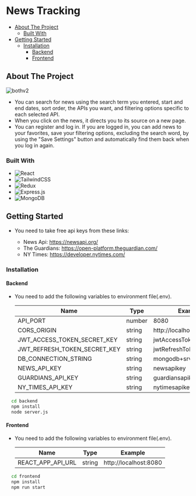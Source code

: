 # News Tracking

-   [About The Project](#about-the-project)
    -   [Built With](#built-with)
-   [Getting Started](#getting-started)
    -   [Installation](#installation)
        -   [Backend](#backend)
        -   [Frontend](#frontend)

## About The Project

![bothv2](https://github.com/BalBaki/News/assets/20540044/1c58566a-a118-43e0-a84d-abc30e381d4f)

-   You can search for news using the search term you entered, start and end dates, sort order, the APIs you want, and filtering options specific to each selected API.
-   When you click on the news, it directs you to its source on a new page.
-   You can register and log in. If you are logged in, you can add news to your favorites, save your filtering options, excluding the search word, by using the "Save Settings" button and automatically find them back when you log in again.

### Built With

-   ![React](https://img.shields.io/badge/react-%2320232a.svg?style=for-the-badge&logo=react&logoColor=%2361DAFB)
-   ![TailwindCSS](https://img.shields.io/badge/tailwindcss-%2338B2AC.svg?style=for-the-badge&logo=tailwind-css&logoColor=white)
-   ![Redux](https://img.shields.io/badge/redux-%23593d88.svg?style=for-the-badge&logo=redux&logoColor=white)
-   ![Express.js](https://img.shields.io/badge/express.js-%23404d59.svg?style=for-the-badge&logo=express&logoColor=%2361DAFB)
-   ![MongoDB](https://img.shields.io/badge/MongoDB-%234ea94b.svg?style=for-the-badge&logo=mongodb&logoColor=white)

## Getting Started

-   You need to take free api keys from these links:

    -   News Api: https://newsapi.org/
    -   The Guardians: https://open-platform.theguardian.com/
    -   NY Times: https://developer.nytimes.com/

### Installation

#### Backend

-   You need to add the following variables to environment file(.env).

    | Name                         | Type   | Example                  |
    | ---------------------------- | ------ | ------------------------ |
    | API_PORT                     | number | 8080                     |
    | CORS_ORIGIN                  | string | http://localhost:3000    |
    | JWT_ACCESS_TOKEN_SECRET_KEY  | string | jwtAccessTokenSecretKey  |
    | JWT_REFRESH_TOKEN_SECRET_KEY | string | jwtRefreshTokenSecretKey |
    | DB_CONNECTION_STRING         | string | mongodb+srv://.........  |
    | NEWS_API_KEY                 | string | newsapikey               |
    | GUARDIANS_API_KEY            | string | guardiansapikey          |
    | NY_TIMES_API_KEY             | string | nytimesapikey            |

```bash
  cd backend
  npm install
  node server.js
```

#### Frontend

-   You need to add the following variables to environment file(.env).

    | Name              | Type   | Example               |
    | ----------------- | ------ | --------------------- |
    | REACT_APP_API_URL | string | http://localhost:8080 |

```bash
  cd frontend
  npm install
  npm run start
```
